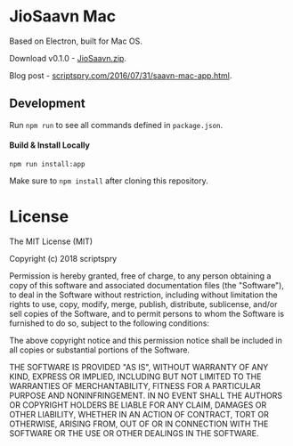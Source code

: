 # JioSaavn Mac

Based on Electron, built for Mac OS.

Download v0.1.0 - [JioSaavn.zip](https://github.com/scriptspry/Saavn-Mac/releases/download/v0.1.0/JioSaavn.zip).

Blog post - [scriptspry.com/2016/07/31/saavn-mac-app.html](http://scriptspry.com/2016/07/31/saavn-mac-app.html).

## Development

Run `npm run` to see all commands defined in `package.json`.

#### Build & Install Locally

```
npm run install:app
```

Make sure to `npm install` after cloning this repository.

# License

The MIT License (MIT)

Copyright (c) 2018 scriptspry

Permission is hereby granted, free of charge, to any person obtaining a copy of this software and associated documentation files (the "Software"), to deal in the Software without restriction, including without limitation the rights to use, copy, modify, merge, publish, distribute, sublicense, and/or sell copies of the Software, and to permit persons to whom the Software is furnished to do so, subject to the following conditions:

The above copyright notice and this permission notice shall be included in all copies or substantial portions of the Software.

THE SOFTWARE IS PROVIDED "AS IS", WITHOUT WARRANTY OF ANY KIND, EXPRESS OR IMPLIED, INCLUDING BUT NOT LIMITED TO THE WARRANTIES OF MERCHANTABILITY, FITNESS FOR A PARTICULAR PURPOSE AND NONINFRINGEMENT. IN NO EVENT SHALL THE AUTHORS OR COPYRIGHT HOLDERS BE LIABLE FOR ANY CLAIM, DAMAGES OR OTHER LIABILITY, WHETHER IN AN ACTION OF CONTRACT, TORT OR OTHERWISE, ARISING FROM, OUT OF OR IN CONNECTION WITH THE SOFTWARE OR THE USE OR OTHER DEALINGS IN THE SOFTWARE.


